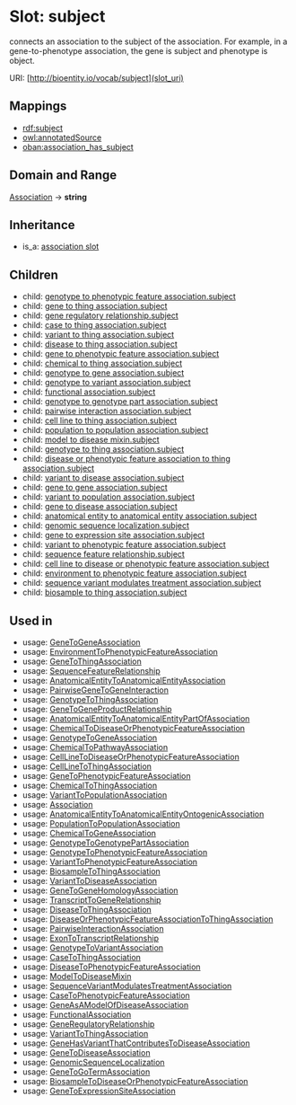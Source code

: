 # Slot: subject


connects an association to the subject of the association. For example, in a gene-to-phenotype association, the gene is subject and phenotype is object.

URI: [http://bioentity.io/vocab/subject](slot_uri)
## Mappings

 * [rdf:subject](http://purl.obolibrary.org/obo/rdf_subject)
 * [owl:annotatedSource](http://purl.obolibrary.org/obo/owl_annotatedSource)
 * [oban:association_has_subject](http://purl.obolibrary.org/obo/oban_association_has_subject)
## Domain and Range

[Association](Association.md) -> **string**
## Inheritance

 *  is_a: [association slot](association_slot.md)
## Children

 *  child: [genotype to phenotypic feature association.subject](genotype_to_phenotypic_feature_association_subject.md)
 *  child: [gene to thing association.subject](gene_to_thing_association_subject.md)
 *  child: [gene regulatory relationship.subject](gene_regulatory_relationship_subject.md)
 *  child: [case to thing association.subject](case_to_thing_association_subject.md)
 *  child: [variant to thing association.subject](variant_to_thing_association_subject.md)
 *  child: [disease to thing association.subject](disease_to_thing_association_subject.md)
 *  child: [gene to phenotypic feature association.subject](gene_to_phenotypic_feature_association_subject.md)
 *  child: [chemical to thing association.subject](chemical_to_thing_association_subject.md)
 *  child: [genotype to gene association.subject](genotype_to_gene_association_subject.md)
 *  child: [genotype to variant association.subject](genotype_to_variant_association_subject.md)
 *  child: [functional association.subject](functional_association_subject.md)
 *  child: [genotype to genotype part association.subject](genotype_to_genotype_part_association_subject.md)
 *  child: [pairwise interaction association.subject](pairwise_interaction_association_subject.md)
 *  child: [cell line to thing association.subject](cell_line_to_thing_association_subject.md)
 *  child: [population to population association.subject](population_to_population_association_subject.md)
 *  child: [model to disease mixin.subject](model_to_disease_mixin_subject.md)
 *  child: [genotype to thing association.subject](genotype_to_thing_association_subject.md)
 *  child: [disease or phenotypic feature association to thing association.subject](disease_or_phenotypic_feature_association_to_thing_association_subject.md)
 *  child: [variant to disease association.subject](variant_to_disease_association_subject.md)
 *  child: [gene to gene association.subject](gene_to_gene_association_subject.md)
 *  child: [variant to population association.subject](variant_to_population_association_subject.md)
 *  child: [gene to disease association.subject](gene_to_disease_association_subject.md)
 *  child: [anatomical entity to anatomical entity association.subject](anatomical_entity_to_anatomical_entity_association_subject.md)
 *  child: [genomic sequence localization.subject](genomic_sequence_localization_subject.md)
 *  child: [gene to expression site association.subject](gene_to_expression_site_association_subject.md)
 *  child: [variant to phenotypic feature association.subject](variant_to_phenotypic_feature_association_subject.md)
 *  child: [sequence feature relationship.subject](sequence_feature_relationship_subject.md)
 *  child: [cell line to disease or phenotypic feature association.subject](cell_line_to_disease_or_phenotypic_feature_association_subject.md)
 *  child: [environment to phenotypic feature association.subject](environment_to_phenotypic_feature_association_subject.md)
 *  child: [sequence variant modulates treatment association.subject](sequence_variant_modulates_treatment_association_subject.md)
 *  child: [biosample to thing association.subject](biosample_to_thing_association_subject.md)
## Used in

 *  usage: [GeneToGeneAssociation](GeneToGeneAssociation.md)
 *  usage: [EnvironmentToPhenotypicFeatureAssociation](EnvironmentToPhenotypicFeatureAssociation.md)
 *  usage: [GeneToThingAssociation](GeneToThingAssociation.md)
 *  usage: [SequenceFeatureRelationship](SequenceFeatureRelationship.md)
 *  usage: [AnatomicalEntityToAnatomicalEntityAssociation](AnatomicalEntityToAnatomicalEntityAssociation.md)
 *  usage: [PairwiseGeneToGeneInteraction](PairwiseGeneToGeneInteraction.md)
 *  usage: [GenotypeToThingAssociation](GenotypeToThingAssociation.md)
 *  usage: [GeneToGeneProductRelationship](GeneToGeneProductRelationship.md)
 *  usage: [AnatomicalEntityToAnatomicalEntityPartOfAssociation](AnatomicalEntityToAnatomicalEntityPartOfAssociation.md)
 *  usage: [ChemicalToDiseaseOrPhenotypicFeatureAssociation](ChemicalToDiseaseOrPhenotypicFeatureAssociation.md)
 *  usage: [GenotypeToGeneAssociation](GenotypeToGeneAssociation.md)
 *  usage: [ChemicalToPathwayAssociation](ChemicalToPathwayAssociation.md)
 *  usage: [CellLineToDiseaseOrPhenotypicFeatureAssociation](CellLineToDiseaseOrPhenotypicFeatureAssociation.md)
 *  usage: [CellLineToThingAssociation](CellLineToThingAssociation.md)
 *  usage: [GeneToPhenotypicFeatureAssociation](GeneToPhenotypicFeatureAssociation.md)
 *  usage: [ChemicalToThingAssociation](ChemicalToThingAssociation.md)
 *  usage: [VariantToPopulationAssociation](VariantToPopulationAssociation.md)
 *  usage: [Association](Association.md)
 *  usage: [AnatomicalEntityToAnatomicalEntityOntogenicAssociation](AnatomicalEntityToAnatomicalEntityOntogenicAssociation.md)
 *  usage: [PopulationToPopulationAssociation](PopulationToPopulationAssociation.md)
 *  usage: [ChemicalToGeneAssociation](ChemicalToGeneAssociation.md)
 *  usage: [GenotypeToGenotypePartAssociation](GenotypeToGenotypePartAssociation.md)
 *  usage: [GenotypeToPhenotypicFeatureAssociation](GenotypeToPhenotypicFeatureAssociation.md)
 *  usage: [VariantToPhenotypicFeatureAssociation](VariantToPhenotypicFeatureAssociation.md)
 *  usage: [BiosampleToThingAssociation](BiosampleToThingAssociation.md)
 *  usage: [VariantToDiseaseAssociation](VariantToDiseaseAssociation.md)
 *  usage: [GeneToGeneHomologyAssociation](GeneToGeneHomologyAssociation.md)
 *  usage: [TranscriptToGeneRelationship](TranscriptToGeneRelationship.md)
 *  usage: [DiseaseToThingAssociation](DiseaseToThingAssociation.md)
 *  usage: [DiseaseOrPhenotypicFeatureAssociationToThingAssociation](DiseaseOrPhenotypicFeatureAssociationToThingAssociation.md)
 *  usage: [PairwiseInteractionAssociation](PairwiseInteractionAssociation.md)
 *  usage: [ExonToTranscriptRelationship](ExonToTranscriptRelationship.md)
 *  usage: [GenotypeToVariantAssociation](GenotypeToVariantAssociation.md)
 *  usage: [CaseToThingAssociation](CaseToThingAssociation.md)
 *  usage: [DiseaseToPhenotypicFeatureAssociation](DiseaseToPhenotypicFeatureAssociation.md)
 *  usage: [ModelToDiseaseMixin](ModelToDiseaseMixin.md)
 *  usage: [SequenceVariantModulatesTreatmentAssociation](SequenceVariantModulatesTreatmentAssociation.md)
 *  usage: [CaseToPhenotypicFeatureAssociation](CaseToPhenotypicFeatureAssociation.md)
 *  usage: [GeneAsAModelOfDiseaseAssociation](GeneAsAModelOfDiseaseAssociation.md)
 *  usage: [FunctionalAssociation](FunctionalAssociation.md)
 *  usage: [GeneRegulatoryRelationship](GeneRegulatoryRelationship.md)
 *  usage: [VariantToThingAssociation](VariantToThingAssociation.md)
 *  usage: [GeneHasVariantThatContributesToDiseaseAssociation](GeneHasVariantThatContributesToDiseaseAssociation.md)
 *  usage: [GeneToDiseaseAssociation](GeneToDiseaseAssociation.md)
 *  usage: [GenomicSequenceLocalization](GenomicSequenceLocalization.md)
 *  usage: [GeneToGoTermAssociation](GeneToGoTermAssociation.md)
 *  usage: [BiosampleToDiseaseOrPhenotypicFeatureAssociation](BiosampleToDiseaseOrPhenotypicFeatureAssociation.md)
 *  usage: [GeneToExpressionSiteAssociation](GeneToExpressionSiteAssociation.md)
